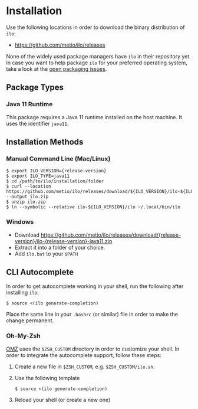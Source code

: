 # Installation

Use the following locations in order to download the binary distribution of `ilo`:

- https://github.com/metio/ilo/releases

None of the widely used package managers have `ilo` in their repository yet.
In case you want to help package `ilo` for your preferred operating system, take a look at the [open packaging issues](tbd).

## Package Types

### Java 11 Runtime

This package requires a Java 11 runtime installed on the host machine.
It uses the identifier `java11`.

## Installation Methods

### Manual Command Line (Mac/Linux)

```shell script
$ export ILO_VERSION={release-version}
$ export ILO_TYPE=java11
$ cd /path/to/ilo/installation/folder
$ curl --location https://github.com/metio/ilo/releases/download/${ILO_VERSION}/ilo-${ILO_VERSION}-${ILO_TYPE}.zip --output ilo.zip
$ unzip ilo.zip
$ ln --symbolic --relative ilo-${ILO_VERSION}/ilo ~/.local/bin/ilo
```

### Windows

- Download https://github.com/metio/ilo/releases/download/{release-version}/ilo-{release-version}-java11.zip
- Extract it into a folder of your choice.
- Add `ilo.bat` to your `$PATH`

## CLI Autocomplete

In order to get autocomplete working in your shell, run the following after installing `ilo`:

```shell script
$ source <(ilo generate-completion)
```

Place the same line in your `.bashrc` (or similar) file in order to make the change permanent.

### Oh-My-Zsh

[OMZ](https://github.com/ohmyzsh/ohmyzsh) uses the `$ZSH_CUSTOM` directory in order to customize your shell.
In order to integrate the autocomplete support, follow these steps:

1. Create a new file in `$ZSH_CUSTOM`, e.g. `$ZSH_CUSTOM/ilo.sh`.
2. Use the following template
    ```shell script
    $ source <(ilo generate-completion)
    ```

3. Reload your shell (or create a new one)

